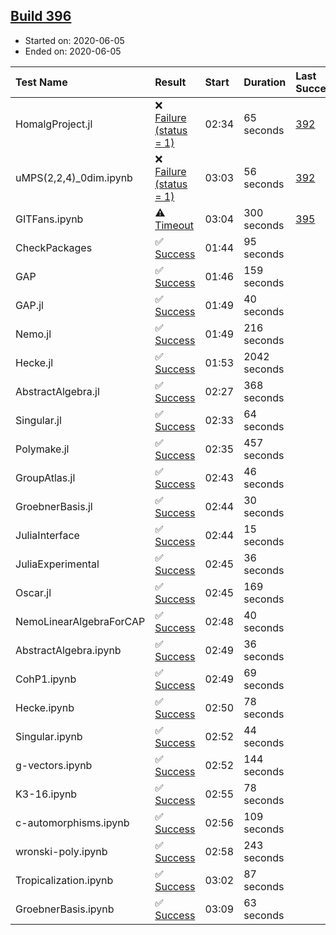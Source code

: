 ## [Build 396](https://oscarci.mathematik.uni-kl.de/job/oscar-julia-1.4/396/)

* Started on: 2020-06-05
* Ended on: 2020-06-05

| Test Name    | Result | Start | Duration | Last Success | First Failure |
|:-------------|:-------|:------|:---------|:-------------|:--------------|
| HomalgProject.jl | ❌ [Failure (status = 1)](https://oscarci.mathematik.uni-kl.de/job/oscar-julia-1.4/396/artifact/logs/build-396/HomalgProject.jl.log) | 02:34 | 65 seconds | [392](https://oscarci.mathematik.uni-kl.de/job/oscar-julia-1.4/392/) | [393](https://oscarci.mathematik.uni-kl.de/job/oscar-julia-1.4/393/) |
| uMPS(2,2,4)_0dim.ipynb | ❌ [Failure (status = 1)](https://oscarci.mathematik.uni-kl.de/job/oscar-julia-1.4/396/artifact/logs/build-396/uMPS-2-2-4-_0dim.ipynb.log) | 03:03 | 56 seconds | [392](https://oscarci.mathematik.uni-kl.de/job/oscar-julia-1.4/392/) | [393](https://oscarci.mathematik.uni-kl.de/job/oscar-julia-1.4/393/) |
| GITFans.ipynb | ⚠ [Timeout](https://oscarci.mathematik.uni-kl.de/job/oscar-julia-1.4/396/artifact/logs/build-396/GITFans.ipynb.log) | 03:04 | 300 seconds | [395](https://oscarci.mathematik.uni-kl.de/job/oscar-julia-1.4/395/) | [396](https://oscarci.mathematik.uni-kl.de/job/oscar-julia-1.4/396/) |
| CheckPackages | ✅ [Success](https://oscarci.mathematik.uni-kl.de/job/oscar-julia-1.4/396/artifact/logs/build-396/CheckPackages.log) | 01:44 | 95 seconds |  |  |
| GAP | ✅ [Success](https://oscarci.mathematik.uni-kl.de/job/oscar-julia-1.4/396/artifact/logs/build-396/GAP.log) | 01:46 | 159 seconds |  |  |
| GAP.jl | ✅ [Success](https://oscarci.mathematik.uni-kl.de/job/oscar-julia-1.4/396/artifact/logs/build-396/GAP.jl.log) | 01:49 | 40 seconds |  |  |
| Nemo.jl | ✅ [Success](https://oscarci.mathematik.uni-kl.de/job/oscar-julia-1.4/396/artifact/logs/build-396/Nemo.jl.log) | 01:49 | 216 seconds |  |  |
| Hecke.jl | ✅ [Success](https://oscarci.mathematik.uni-kl.de/job/oscar-julia-1.4/396/artifact/logs/build-396/Hecke.jl.log) | 01:53 | 2042 seconds |  |  |
| AbstractAlgebra.jl | ✅ [Success](https://oscarci.mathematik.uni-kl.de/job/oscar-julia-1.4/396/artifact/logs/build-396/AbstractAlgebra.jl.log) | 02:27 | 368 seconds |  |  |
| Singular.jl | ✅ [Success](https://oscarci.mathematik.uni-kl.de/job/oscar-julia-1.4/396/artifact/logs/build-396/Singular.jl.log) | 02:33 | 64 seconds |  |  |
| Polymake.jl | ✅ [Success](https://oscarci.mathematik.uni-kl.de/job/oscar-julia-1.4/396/artifact/logs/build-396/Polymake.jl.log) | 02:35 | 457 seconds |  |  |
| GroupAtlas.jl | ✅ [Success](https://oscarci.mathematik.uni-kl.de/job/oscar-julia-1.4/396/artifact/logs/build-396/GroupAtlas.jl.log) | 02:43 | 46 seconds |  |  |
| GroebnerBasis.jl | ✅ [Success](https://oscarci.mathematik.uni-kl.de/job/oscar-julia-1.4/396/artifact/logs/build-396/GroebnerBasis.jl.log) | 02:44 | 30 seconds |  |  |
| JuliaInterface | ✅ [Success](https://oscarci.mathematik.uni-kl.de/job/oscar-julia-1.4/396/artifact/logs/build-396/JuliaInterface.log) | 02:44 | 15 seconds |  |  |
| JuliaExperimental | ✅ [Success](https://oscarci.mathematik.uni-kl.de/job/oscar-julia-1.4/396/artifact/logs/build-396/JuliaExperimental.log) | 02:45 | 36 seconds |  |  |
| Oscar.jl | ✅ [Success](https://oscarci.mathematik.uni-kl.de/job/oscar-julia-1.4/396/artifact/logs/build-396/Oscar.jl.log) | 02:45 | 169 seconds |  |  |
| NemoLinearAlgebraForCAP | ✅ [Success](https://oscarci.mathematik.uni-kl.de/job/oscar-julia-1.4/396/artifact/logs/build-396/NemoLinearAlgebraForCAP.log) | 02:48 | 40 seconds |  |  |
| AbstractAlgebra.ipynb | ✅ [Success](https://oscarci.mathematik.uni-kl.de/job/oscar-julia-1.4/396/artifact/logs/build-396/AbstractAlgebra.ipynb.log) | 02:49 | 36 seconds |  |  |
| CohP1.ipynb | ✅ [Success](https://oscarci.mathematik.uni-kl.de/job/oscar-julia-1.4/396/artifact/logs/build-396/CohP1.ipynb.log) | 02:49 | 69 seconds |  |  |
| Hecke.ipynb | ✅ [Success](https://oscarci.mathematik.uni-kl.de/job/oscar-julia-1.4/396/artifact/logs/build-396/Hecke.ipynb.log) | 02:50 | 78 seconds |  |  |
| Singular.ipynb | ✅ [Success](https://oscarci.mathematik.uni-kl.de/job/oscar-julia-1.4/396/artifact/logs/build-396/Singular.ipynb.log) | 02:52 | 44 seconds |  |  |
| g-vectors.ipynb | ✅ [Success](https://oscarci.mathematik.uni-kl.de/job/oscar-julia-1.4/396/artifact/logs/build-396/g-vectors.ipynb.log) | 02:52 | 144 seconds |  |  |
| K3-16.ipynb | ✅ [Success](https://oscarci.mathematik.uni-kl.de/job/oscar-julia-1.4/396/artifact/logs/build-396/K3-16.ipynb.log) | 02:55 | 78 seconds |  |  |
| c-automorphisms.ipynb | ✅ [Success](https://oscarci.mathematik.uni-kl.de/job/oscar-julia-1.4/396/artifact/logs/build-396/c-automorphisms.ipynb.log) | 02:56 | 109 seconds |  |  |
| wronski-poly.ipynb | ✅ [Success](https://oscarci.mathematik.uni-kl.de/job/oscar-julia-1.4/396/artifact/logs/build-396/wronski-poly.ipynb.log) | 02:58 | 243 seconds |  |  |
| Tropicalization.ipynb | ✅ [Success](https://oscarci.mathematik.uni-kl.de/job/oscar-julia-1.4/396/artifact/logs/build-396/Tropicalization.ipynb.log) | 03:02 | 87 seconds |  |  |
| GroebnerBasis.ipynb | ✅ [Success](https://oscarci.mathematik.uni-kl.de/job/oscar-julia-1.4/396/artifact/logs/build-396/GroebnerBasis.ipynb.log) | 03:09 | 63 seconds |  |  |
